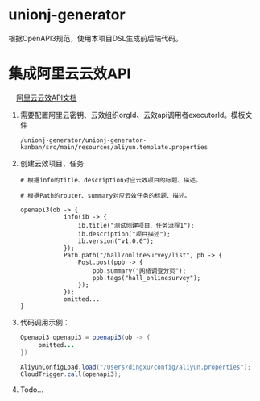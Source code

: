 # unionj-generator

根据OpenAPI3规范，使用本项目DSL生成前后端代码。

# 集成阿里云云效API

    [阿里云云效API文档](https://help.aliyun.com/document_detail/179127.html?spm=a2c4g.11186623.6.701.14a335b5pN0T3H)

1. 需要配置阿里云密钥、云效组织orgId、云效api调用者executorId。模板文件：
   
   ```
   /unionj-generator/unionj-generator-kanban/src/main/resources/aliyun.template.properties
   ```

2. 创建云效项目、任务
   
   ```textile
   # 根据info的title、description对应云效项目的标题、描述。
   
   # 根据Path的router、summary对应云效任务的标题、描述。
   
   openapi3(ob -> {
               info(ib -> {
                   ib.title("测试创建项目、任务流程1");
                   ib.description("项目描述");
                   ib.version("v1.0.0");
               });
               Path.path("/hall/onlineSurvey/list", pb -> {
                   Post.post(ppb -> {
                       ppb.summary("网络调查分页");
                       ppb.tags("hall_onlinesurvey");
                   });
               });
               omitted...
   }
   ```

3. 代码调用示例：
   
   ```java
   Openapi3 openapi3 = openapi3(ob -> {
        omitted...
   })
   
   AliyunConfigLoad.load("/Users/dingxu/config/aliyun.properties");
   CloudTrigger.call(openapi3);
   ```

4. Todo...
